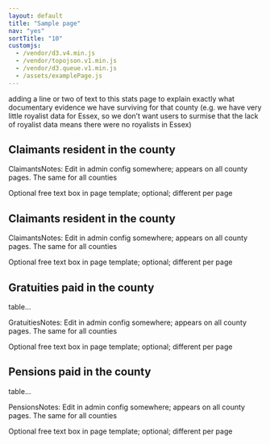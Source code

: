 ```yaml
---
layout: default
title: "Sample page"
nav: "yes"
sortTitle: "10"
customjs:
  - /vendor/d3.v4.min.js
  - /vendor/topojson.v1.min.js  
  - /vendor/d3.queue.v1.min.js
  - /assets/examplePage.js
---
```

<link href="https://fonts.googleapis.com/css?family=Merriweather&display=swap" rel="stylesheet" >
<link href="https://fonts.googleapis.com/css?family=Roboto&display=swap" rel="stylesheet">

<div class="wordpress">

<div class="container">adding a line or two of text to this stats page to explain exactly what documentary evidence we have surviving for that county (e.g. we have very little royalist data for Essex, so we don’t want users to surmise that the lack of royalist data means there were no royalists in Essex)</div>

<div class="map-container">
    <h2>Claimants resident in  the county</h2>
    <div id="map" class="map svg-container"></div>
</div>

<div class="container">

  <p>ClaimantsNotes: Edit in admin config somewhere; appears on all county pages. The same for all counties</p>
  <p>Optional free text box in page template; optional; different per page</p>
  
  <h2>Claimants resident in  the county</h2>
  <div id="claimants"></div>
  <p>ClaimantsNotes: Edit in admin config somewhere; appears on all county pages. The same for all counties</p>
  <p>Optional free text box in page template; optional; different per page</p>
  
  <h2>Gratuities paid in the county</h2>
  <div id="gratuities"></div>
  <p>table...</p>
  <p>GratuitiesNotes: Edit in admin config somewhere; appears on all county pages. The same for all counties</p>
  <p>Optional free text box in page template; optional; different per page</p>
  
  <h2>Pensions paid in the county</h2>
  <div id="pensions"></div>
  <p>table...</p>
  <p>PensionsNotes: Edit in admin config somewhere; appears on all county pages. The same for all counties</p>
  <p>Optional free text box in page template; optional; different per page</p>

</div>

</div>
